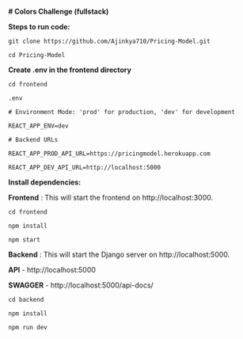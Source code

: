 **# Colors Challenge (fullstack)**

**Steps to run code:**

    git clone https://github.com/Ajinkya710/Pricing-Model.git

    cd Pricing-Model

**Create .env in the frontend directory**

    cd frontend
    
    .env

    # Environment Mode: 'prod' for production, 'dev' for development
    
    REACT_APP_ENV=dev

    # Backend URLs
    
    REACT_APP_PROD_API_URL=https://pricingmodel.herokuapp.com
    
    REACT_APP_DEV_API_URL=http://localhost:5000

**Install dependencies:**

**Frontend** :    This will start the frontend on http://localhost:3000.

    cd frontend

    npm install

    npm start


**Backend** :     This will start the Django server on http://localhost:5000.
    
**API** - http://localhost:5000

**SWAGGER** - http://localhost:5000/api-docs/
    
    cd backend
    
    npm install

    npm run dev
